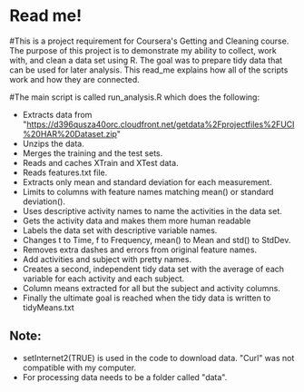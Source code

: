 # Read me!

#This is a project requirement for Coursera's Getting and Cleaning course.
The purpose of this project is to demonstrate my ability to collect, work with, and clean a data set using R.
The goal was to prepare tidy data that can be used for later analysis. 
This read_me explains how all of the scripts work and how they are connected.  

#The main script is called run_analysis.R which does the following:
* Extracts data from "https://d396qusza40orc.cloudfront.net/getdata%2Fprojectfiles%2FUCI%20HAR%20Dataset.zip" 
* Unzips the data.
* Merges the training and the test sets.
* Reads and caches XTrain and XTest data.
* Reads features.txt file.
* Extracts only mean and standard deviation for each measurement.
* Limits to columns with feature names matching mean() or standard deviation().
* Uses descriptive activity names to name the activities in the data set.
* Gets the activity data and makes them more human readable
* Labels the data set with descriptive variable names.
* Changes t to Time, f to Frequency, mean() to Mean and std() to StdDev.
* Removes extra dashes and errors from original feature names.
* Add activities and subject with pretty names.
* Creates a second, independent tidy data set with the average of each variable for each activity and each subject.
* Column means extracted for all but the subject and activity columns.
* Finally the ultimate goal is reached when the tidy data is written to tidyMeans.txt

## Note:
* setInternet2(TRUE) is used in the code to download data. "Curl" was not compatible with my computer.
* For processing data needs to be a folder called "data".



